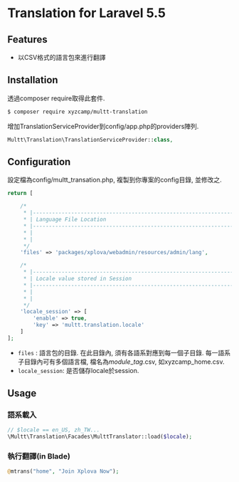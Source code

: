 # Translation for Laravel 5.5

## Features
* 以CSV格式的語言包來進行翻譯

## Installation

透過composer require取得此套件.
```sh
$ composer require xyzcamp/multt-translation
```

增加TranslationServiceProvider到config/app.php的providers陣列.
```php
Multt\Translation\TranslationServiceProvider::class,
```

## Configuration
設定檔為config/multt_transation.php, 複製到你專案的config目錄, 並修改之.

```php
return [

    /*
     * |--------------------------------------------------------------------------
     * | Language File Location
     * |--------------------------------------------------------------------------
     * |
     * |
     */
    'files' => 'packages/xplova/webadmin/resources/admin/lang',

    /*
     * |--------------------------------------------------------------------------
     * | Locale value stored in Session
     * |--------------------------------------------------------------------------
     * |
     * |
     */
    'locale_session' => [
        'enable' => true,
        'key' => 'multt.translation.locale'
    ]
];
```

* `files` : 語言包的目錄. 在此目錄內, 須有各語系對應到每一個子目錄. 每一語系子目錄內可有多個語言檔, 檔名為$module$_$tag$.csv, 如xyzcamp_home.csv.
* `locale_session`: 是否儲存locale於session.

## Usage
### 語系載入
```php
// $locale == en_US, zh_TW...
\Multt\Translation\Facades\MulttTranslator::load($locale);
```

### 執行翻譯(in Blade)
```php
@mtrans("home", "Join Xplova Now");
```
